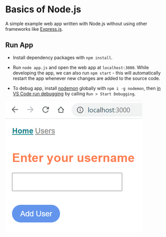 # Basics of Node.js

A simple example web app written with Node.js without using other frameworks like [Express.js](https://expressjs.com/).

## Run App

* Install dependency packages with `npm install`.

* Run `node app.js` and open the web app at `localhost:3000`. While developing the app, we can also run `npm start` - this will automatically restart the app whenever new changes are added to the source code.

* To debug app, install [nodemon](https://www.npmjs.com/package/nodemon) globally with `npm i -g nodemon`, then [in VS Code run debugging](https://code.visualstudio.com/docs/nodejs/nodejs-debugging) by calling `Run > Start Debugging`.

![App Capture](docs/AppSnapshot.gif)
